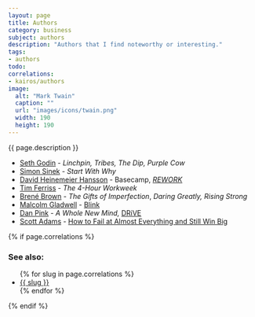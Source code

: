 ```yaml
---
layout: page
title: Authors
category: business
subject: authors
description: "Authors that I find noteworthy or interesting."
tags:
- authors
todo:
correlations:
- kairos/authors
image:
  alt: "Mark Twain"
  caption: ""
  url: "images/icons/twain.png"
  width: 190
  height: 190
---
```


{{ page.description }}

- [Seth Godin](http://sethgodin.typepad.com/) - _Linchpin,_ _Tribes,_ _The Dip,_ _Purple Cow_
- [Simon Sinek](https://www.startwithwhy.com/About) - _Start With Why_
- [David Heinemeier Hansson](https://twitter.com/dhh) - Basecamp, _[REWORK](http://david.heinemeierhansson.com/#rework)_
- [Tim Ferriss](https://twitter.com/tferriss) - _The 4-Hour Workweek_
- [Brené Brown](http://brenebrown.com/) - _The Gifts of Imperfection_, _Daring Greatly,_ _Rising Strong_
- [Malcolm Gladwell](https://mobile.twitter.com/Gladwell) - [Blink](http://gladwell.com/blink/)
- [Dan Pink](https://mobile.twitter.com/danielpink) - _A Whole New Mind,_ [DRiVE](http://www.danpink.com/books/drive/)
- [Scott Adams](https://twitter.com/scottadamssays) - [How to Fail at Almost Everything and Still Win Big](http://amazon.com/d/dp/B00COOFBA4)

{% if page.correlations %}

### See also:

<ul class="correlations">
  {% for slug in page.correlations %}
    <li class=""><a href="{{ site.baseurl }}{{ slug }}.html">{{ slug }}</a></li>
  {% endfor %}
</ul>
{% endif %}
